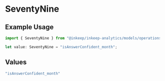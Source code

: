 # SeventyNine

## Example Usage

```typescript
import { SeventyNine } from "@inkeep/inkeep-analytics/models/operations";

let value: SeventyNine = "isAnswerConfident_month";
```

## Values

```typescript
"isAnswerConfident_month"
```